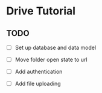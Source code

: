 # Drive Tutorial

## TODO

- [ ] Set up database and data model
- [ ] Move folder open state to url
- [ ] Add authentication
- [ ] Add file uploading


